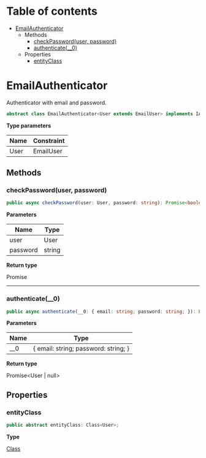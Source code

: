 # Table of contents

* [EmailAuthenticator][ClassDeclaration-0]
    * Methods
        * [checkPassword(user, password)][MethodDeclaration-1]
        * [authenticate(__0)][MethodDeclaration-2]
    * Properties
        * [entityClass][PropertyDeclaration-0]

# EmailAuthenticator

Authenticator with email and password.

```typescript
abstract class EmailAuthenticator<User extends EmailUser> implements IAuthenticator<User>
```

**Type parameters**

| Name | Constraint                          |
| ---- | ----------------------------------- |
| User | EmailUser |
## Methods

### checkPassword(user, password)

```typescript
public async checkPassword(user: User, password: string): Promise<boolean>;
```

**Parameters**

| Name     | Type   |
| -------- | ------ |
| user     | User   |
| password | string |

**Return type**

Promise<boolean>

----------

### authenticate(__0)

```typescript
public async authenticate(__0: { email: string; password: string; }): Promise<User | null>;
```

**Parameters**

| Name | Type                                 |
| ---- | ------------------------------------ |
| __0  | { email: string; password: string; } |

**Return type**

Promise<User | null>

## Properties

### entityClass

```typescript
public abstract entityClass: Class<User>;
```

**Type**

[Class][InterfaceDeclaration-1]<User>

[ClassDeclaration-0]: emailauthenticator.md#emailauthenticator
[MethodDeclaration-1]: emailauthenticator.md#checkpassworduser-password
[MethodDeclaration-2]: emailauthenticator.md#authenticate__0
[PropertyDeclaration-0]: emailauthenticator.md#entityclass
[InterfaceDeclaration-1]: ../index.md#class